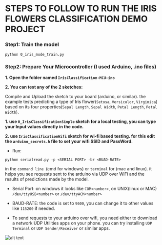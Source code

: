 # STEPS TO FOLLOW TO RUN THE IRIS FLOWERS CLASSIFICATION DEMO PROJECT



### Step1: Train the model

    python 0_iris_mode_train.py

### Step2: Prepare Your Microcontroller (I used Arduino, .ino files)

**1. Open the folder named `IrisClassification-MCU-ino`**

**2. You can test any of the 2 sketches:**

Compile and Upload the sketch to your board (arduino, or similar). the example tests predicting a type of Iris flower(`Setosa`, `Versicolor`, `Virginica`) based on its four properties(`Sepal Length`, `Sepal Width`, `Petal Length`, `Petal Width`).

**1. use `0_IrisClassificationSimple` sketch for a local testing, you can type your Input values directly in the code.**

**2. use `IrisClassificationWifi` sketch for wi-fi based testing. for this edit the `arduino_secrets.h` file to set your wifi SSID and PassWord.**

- Run:

```python serialread.py -p <SERIAL PORT> -br <BUAD-RATE>```

in the `command line `(cmd for windows) or `terminal` for (mac and linux). it helps you see requests sent to the arduino via UDP over WiFi and the results of predictions made by the model.
- Serial Port: on windows it looks like `COM<number>`, on UNIX(linux or MAC) `/dev/ttyUSB<number>` or `/dev/ttyACM<number>`

- BAUD-RATE: the code is set to `9600`, you can change it to other values like `115200` if needed.

- To send requests to your arduino over wifi, you need either to download a network UDP Utilities apps on your phone. you can try installing `UDP Terminal` or `UDP Sender/Receiver` or similar apps.

![alt text](/results/IrisClassifier.png)